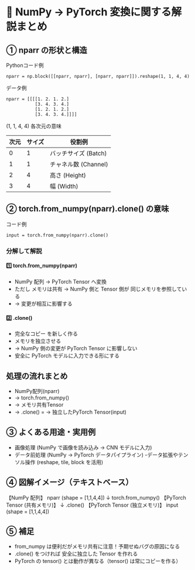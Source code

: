 # 🚀 NumPy → PyTorch 変換に関する解説まとめ

## ① nparr の形状と構造
Pythonコード例
```
nparr = np.block([[nparr, nparr], [nparr, nparr]]).reshape(1, 1, 4, 4)
```
データ例
```
nparr = [[[[1. 2. 1. 2.]
           [3. 4. 3. 4.]
           [1. 2. 1. 2.]
           [3. 4. 3. 4.]]]]
```

(1, 1, 4, 4)
各次元の意味

|次元	|サイズ	|役割例|
|---|---|---|
|0	|1	|バッチサイズ (Batch)|
|1	|1	|チャネル数 (Channel)|
|2	|4	|高さ (Height)|
|3	|4	|幅 (Width)|

## ② torch.from_numpy(nparr).clone() の意味
コード例
```
input = torch.from_numpy(nparr).clone()
```

### 分解して解説

#### 1️⃣ torch.from_numpy(nparr)

- NumPy 配列 → PyTorch Tensor へ変換
- ただし メモリは共有 → NumPy 側と Tensor 側が 同じメモリを参照している
- → 変更が相互に影響する

#### 2️⃣ .clone()
- 完全なコピー を新しく作る
- メモリを独立させる 
- → NumPy 側の変更が PyTorch Tensor に影響しない
- 安全に PyTorch モデルに入力できる形にする

## 処理の流れまとめ

- NumPy配列(nparr) 
- → torch.from_numpy() 
- → メモリ共有Tensor  
- → .clone() 
= → 独立したPyTorch Tensor(input)


## ③ よくある用途・実用例
- 画像処理 (NumPy で画像を読み込み → CNN モデルに入力)
- データ前処理 (NumPy → PyTorch データパイプライン) 
-データ拡張やテンソル操作 (reshape, tile, block を活用)

## ④ 図解イメージ（テキストベース）

【NumPy 配列】 nparr (shape = [1,1,4,4])
         ↓ torch.from_numpy()
【PyTorch Tensor (共有メモリ)】
         ↓ .clone()
【PyTorch Tensor (独立メモリ)】 input (shape = [1,1,4,4])

## ⑤ 補足
- from_numpy は便利だがメモリ共有に注意！予期せぬバグの原因になる
- .clone() をつければ 安全に独立した Tensor を作れる
- PyTorch の tensor() とは動作が異なる（tensor() は常にコピーを作る）


